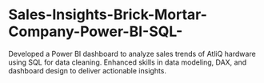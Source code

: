 # Sales-Insights-Brick-Mortar-Company-Power-BI-SQL-
Developed a Power BI dashboard to analyze sales trends of AtliQ hardware using SQL for data cleaning. Enhanced skills in data modeling, DAX, and dashboard design to deliver actionable insights.
